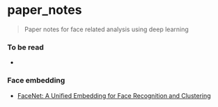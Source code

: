 # paper_notes
> Paper notes for face related analysis using deep learning



### To be read

- ​


### Face embedding

- [FaceNet: A Unified Embedding for Face Recognition and Clustering](./papers/FaceNet_A_Unified_Embedding_for_Face_Recognition_and_Clustering.md)

